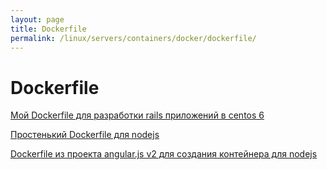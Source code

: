 ```yaml
---
layout: page
title: Dockerfile
permalink: /linux/servers/containers/docker/dockerfile/
---
```


# Dockerfile


[Мой Dockerfile для разработки rails приложений в centos 6](/linux/servers/containers/docker/dockerfile/my-dockerfile-for-ruby-on-rails/)  

[Простенький Dockerfile для nodejs](/linux/servers/containers/docker/dockerfile/nodejs/nodejs-simple/)  

[Dockerfile из проекта angular.js v2 для создания контейнера для nodejs ](/linux/servers/containers/docker/dockerfile/nodejs/)  
